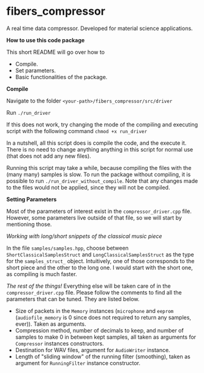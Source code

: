 # fibers_compressor
A real time data compressor. Developed for material science applications.

**How to use this code package**

This short README will go over how to  

* Compile.
* Set parameters.
* Basic functionalities of the package.

**Compile**

Navigate to the folder ```<your-path>/fibers_compressor/src/driver```

Run ```./run_driver```

If this does not work, try changing the mode of the compiling and executing script with the following command ```chmod +x run_driver```


In a nutshell, all this script does is compile the code, and the execute it. There is no need to change anything anything in this script for normal use (that does not add any new files).

Running this script may take a while, because compiling the files with the (many many) samples is slow. To run the package without compiling, it is possible to run `./run_driver_without_compile`. Note that any changes made to the files would not be applied, since they will not be compiled.

**Setting Parameters**

Most of the parameters of interest exist in the `compressor_driver.cpp` file. However, some parameters live outside of that file, so we will start by mentioning those.

*Working with long/short snippets of the classical music piece*

In the file `samples/samples.hpp`, choose between `ShortClassicalSamplesStruct` and `LongClassicalSamplesStruct` as the type for the `samples_struct_` object. Intuitively, one of those corresponds to the short piece and the other to the long one. I would start with the short one, as compiling is much faster.

*The rest of the things!*
Everything else will be taken care of in the `compressor_driver.cpp` file. Please follow the comments to find all the parameters that can be tuned. They are listed below.

* Size of packets in the `Memory` instances (`microphone` and `eeprom` (`audiofile_memory` is 0 since does not required to return any samples, ever)). Taken as arguments.
* Compression method, number of decimals to keep, and number of samples to make 0 in between kept samples, all taken as arguments for `Compressor` instances constructors.
* Destination for WAV files, argument for `AudioWriter` instance.
* Length of "sliding window" of the running filter (smoothing), taken as argument for `RunningFilter` instance constructor.
